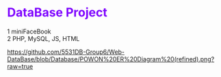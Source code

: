 # <font color="#8000ff"> DataBase Project</font>

1 miniFaceBook </br>
2 PHP, MySQL, JS, HTML

https://github.com/5531DB-Group6/Web-DataBase/blob/Database/POWON%20ER%20Diagram%20(refined).png?raw=true
